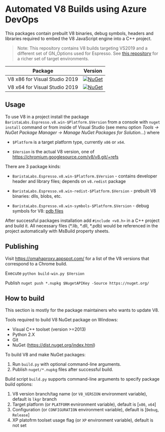 # Automated V8 Builds using Azure DevOps

This packages contain prebuilt V8 binaries, debug symbols, headers and
libraries required to embed the V8 JavaScript engine into a C++ project.

> Note: This repository contains V8 builds targeting VS2019 and a different set of GN_Options used for Espresso. See [this repository](https://github.com/pmed/v8-nuget) for a richer set of target environments.

| Package                     | Version
|-----------------------------|----------------------------------------------------------------------------------------------------------------------|
|V8 x86 for Visual Studio 2019|[![NuGet](https://img.shields.io/nuget/v/BaristaLabs.Espresso.v8.win-x86.svg)](https://www.nuget.org/packages/BaristaLabs.Espresso.v8-win-x86/)|
|V8 x64 for Visual Studio 2019|[![NuGet](https://img.shields.io/nuget/v/BaristaLabs.Espresso.v8.win-x64.svg)](https://www.nuget.org/packages/BaristaLabs.Espresso.v8-win-x64/)|

## Usage

To use V8 in a project install the package `BaristaLabs.Espresso.v8.win-$Platform.$Version`
from a console with `nuget install` command or from inside of Visual Studio
(see menu option *Tools -> NuGet Package Manager -> Manage NuGet Packages for Solution...*)
where

  * `$Platform` is a target platform type, currently `x86` or `x64`.

  * `$Version` is the actual V8 version, one of https://chromium.googlesource.com/v8/v8.git/+refs

There are 3 package kinds:

  * `BaristaLabs.Espresso.v8.win-$Platform.$Version` - contains developer header and 
    library files; depends on `v8.redist` package

  * `BaristaLabs.Espresso.v8.win-redist-$Platform.$Version` - prebuilt V8 binaries:
    dlls, blobs, etc.

  * `BaristaLabs.Espresso.v8.win-symbols-$Platform.$Version` - debug symbols for V8:
    [pdb files](https://en.wikipedia.org/wiki/Program_database)

After successful packages installation add `#include <v8.h>` in a C++  project
and build it. All necessary files (*.lib, *.dll, *.pdb) would be referenced
in the project automatically with MsBuild property sheets.

## Publishing

Visit https://omahaproxy.appspot.com/ for a list of the V8 versions that correspond to a Chrome build. 

Execute ```python build-win.py $Version```

Publish ```nuget push *.nupkg $NugetAPIKey -Source https://nuget.org/```

## How to build

This section is mostly for the package maintainers who wants to update V8.

Tools required to build V8 NuGet package on Windows:

  * Visual C++ toolset (version >=2013)
  * Python 2.X
  * Git
  * NuGet (https://dist.nuget.org/index.html)

To build V8 and make NuGet packages:

  1. Run `build.py` with optional command-line arguments.
  2. Publish `nuget/*.nupkg` files after successful build.
  
Build script `build.py` supports command-line arguments to specify package build options:

  1. V8 version branch/tag name (or `V8_VERSION` environment variable), default is `lkgr` branch
  2. Target platform (or `PLATFORM` evnironment variable), default is [`x86`, `x64`]
  3. Configuration (or `CONFIGURATION` environment variable), default is [`Debug`, `Release`]
  4. XP platofrm toolset usage flag (or `XP` environment variable), default is not set

